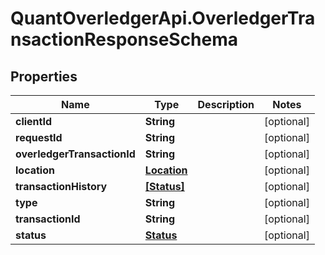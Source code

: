 # QuantOverledgerApi.OverledgerTransactionResponseSchema

## Properties

Name | Type | Description | Notes
------------ | ------------- | ------------- | -------------
**clientId** | **String** |  | [optional] 
**requestId** | **String** |  | [optional] 
**overledgerTransactionId** | **String** |  | [optional] 
**location** | [**Location**](Location.md) |  | [optional] 
**transactionHistory** | [**[Status]**](Status.md) |  | [optional] 
**type** | **String** |  | [optional] 
**transactionId** | **String** |  | [optional] 
**status** | [**Status**](Status.md) |  | [optional] 


